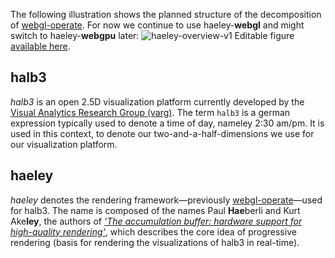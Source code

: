 The following illustration shows the planned structure of the decomposition of [webgl-operate](https://webgl-operate.org/). For now we continue to use haeley-**webgl** and might switch to haeley-**webgpu** later:
![haeley-overview-v1](https://user-images.githubusercontent.com/3909980/147599765-c1c65bcb-94b4-4108-9173-81816e0f8613.png)
Editable figure [available here](https://lucid.app/lucidchart/d736a0a0-ba7e-4aca-b197-08b395cb9459/edit).

## halb3

*halb3* is an open 2.5D visualization platform currently developed by the [Visual Analytics Research Group (varg)](https://varg.dev/). The term `halb3` is a german expression typically used to denote a time of day, nameley 2:30 am/pm. It is used in this context, to denote our two-and-a-half-dimensions we use for our visualization platform. 

## haeley
*haeley* denotes the rendering framework&mdash;previously [webgl-operate](https://webgl-operate.org/)&mdash;used for halb3. The name is composed of the names Paul **Hae**berli and Kurt Ake**ley**, the authors of [*'The accumulation buffer: hardware support for high-quality rendering'*](https://dl.acm.org/doi/10.1145/97879.97913), which describes the core idea of progressive rendering (basis for rendering the visualizations of halb3 in real-time). 
